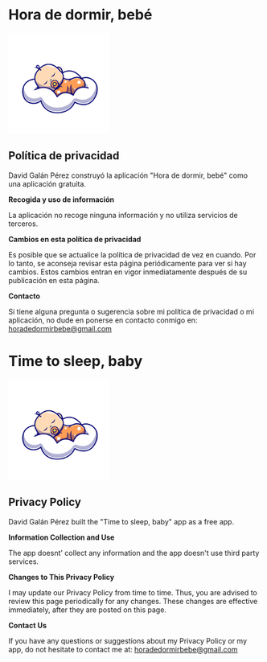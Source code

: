 <html>
<body>
 
 <h1>Hora de dormir, bebé</h1>
 
<img src="https://raw.githubusercontent.com/davidgpdeveloper/horadedormirbebe/main/LogoBabyIconsOrinal.png" alt="Hora de dormir, bebé" width="200" height="200">
    
<h2>Política de privacidad</h2>
<p>David Galán Pérez construyó la aplicación "Hora de dormir, bebé" como una aplicación gratuita.</p>

<p><strong>Recogida y uso de información</strong></p>
<p>La aplicación no recoge ninguna información y no utiliza servicios de terceros.</p>

<p><strong>Cambios en esta política de privacidad</strong></p>
<p>Es posible que se actualice la política de privacidad de vez en cuando. Por lo tanto, se aconseja revisar esta página periódicamente para ver si hay cambios. Estos cambios entran en vigor inmediatamente después de su publicación en esta página.</p>

<p><strong>Contacto</strong></p>
<p>Si tiene alguna pregunta o sugerencia sobre mi política de privacidad o mi aplicación, no dude en ponerse en contacto conmigo en: <a href="horadedormirbebe@gmail.com">horadedormirbebe@gmail.com</a> </p>
 
 
 
<h1>Time to sleep, baby</h1>
 
<img src="https://raw.githubusercontent.com/davidgpdeveloper/horadedormirbebe/main/LogoBabyIconsOrinal.png" alt="Hora de dormir, bebé" width="200" height="200">
    
<h2>Privacy Policy</h2>
<p>David Galán Pérez built the "Time to sleep, baby" app as a free app.</p>

<p><strong>Information Collection and Use</strong></p>
<p>The app doesnt' collect any information and the app doesn't use third party services.</p>

<p><strong>Changes to This Privacy Policy</strong></p>
<p>I may update our Privacy Policy from time to time. Thus, you are advised to review this page
    periodically for any changes. These changes are effective immediately, after they are posted on this page.</p>

<p><strong>Contact Us</strong></p>
<p>If you have any questions or suggestions about my Privacy Policy or my app, do not hesitate to contact
    me at: <a href="horadedormirbebe@gmail.com">horadedormirbebe@gmail.com</a></p>

</body>
</html>
